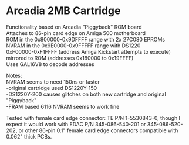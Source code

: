 # Arcadia 2MB Cartridge

Functionality based on Arcadia "Piggyback" ROM board  
Attaches to 86-pin card edge on Amiga 500 motherboard  
ROM in the 0x800000-0x9DFFFF range with 2x 27C080 EPROMs  
NVRAM in the 0x9E0000-0x9FFFFF range with DS1220  
0xF00000-0xF1FFFF (address Amiga Kickstart attempts to execute) mirrored to ROM (addresses 0x180000 to 0x19FFFF)  
Uses GAL16V8 to decode addresses


Notes:  
NVRAM seems to need 150ns or faster  
-original cartridge used DS1220Y-150  
-DS1220Y-200 causes glitches on both new cartridge and original "Piggyback"  
-FRAM based 6116 NVRAM seems to work fine  

Tested with female card edge connector: TE P/N 1-5530843-0, though I expect it would work with EDAC P/N 345-086-540-201 or 345-086-520-202, or other 86-pin 0.1" female card edge connectors compatible with 0.062" thick PCBs.